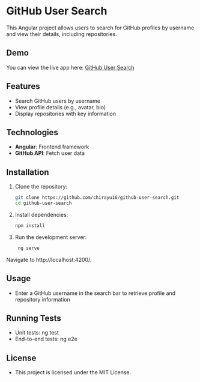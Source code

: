 # GitHub User Search

This Angular project allows users to search for GitHub profiles by username and view their details, including repositories.

## Demo
You can view the live app here: [GitHub User Search ](https://github-user-repo-info.netlify.app/)


## Features
- Search GitHub users by username
- View profile details (e.g., avatar, bio)
- Display repositories with key information

## Technologies
- **Angular**: Frontend framework
- **GitHub API**: Fetch user data

## Installation

1. Clone the repository:
   ```bash
   git clone https://github.com/chirayu16/github-user-search.git
   cd github-user-search
2. Install dependencies:
   ```bash
   npm install
3. Run the development server:
   ```bash
    ng serve
  Navigate to http://localhost:4200/.

## Usage
- Enter a GitHub username in the search bar to retrieve profile and   
  repository information

## Running Tests
- Unit tests: ng test
- End-to-end tests: ng e2e

## License
- This project is licensed under the MIT License.
